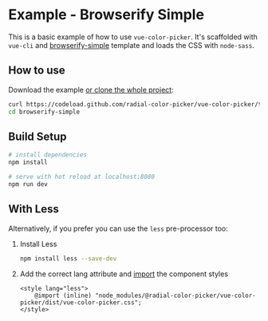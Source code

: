 # Example - Browserify Simple

This is a basic example of how to use `vue-color-picker`. It's scaffolded with `vue-cli` and [browserify-simple](https://github.com/vuejs-templates/browserify-simple) template and loads the CSS with `node-sass`.

## How to use
Download the example [or clone the whole project](https://github.com/radial-color-picker/vue-color-picker.git):

```bash
curl https://codeload.github.com/radial-color-picker/vue-color-picker/tar.gz/master | tar -xz --strip=2 vue-color-picker-master/examples/browserify-simple
cd browserify-simple
```

## Build Setup

``` bash
# install dependencies
npm install

# serve with hot reload at localhost:8080
npm run dev
```

## With Less

Alternatively, if you prefer you can use the `less` pre-processor too:
1. Install Less
    ```bash
    npm install less --save-dev
    ```
2. Add the correct lang attribute and [import](http://lesscss.org/features/#import-atrules-feature-inline) the component styles
    ```vue
    <style lang="less">
        @import (inline) "node_modules/@radial-color-picker/vue-color-picker/dist/vue-color-picker.css";
    </style>
    ```
